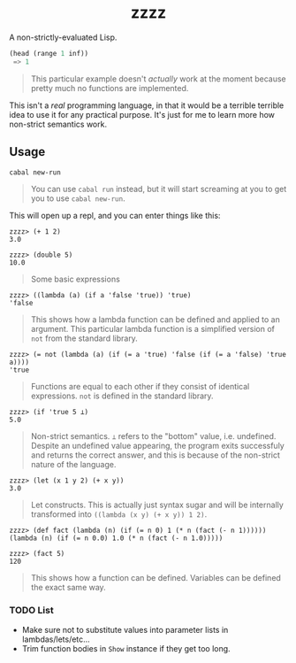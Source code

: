 <h1 align="center">zzzz</h1>

A non-strictly-evaluated Lisp.

```lisp
(head (range 1 inf))
 => 1
```

 > This particular example doesn't _actually_ work at the moment because pretty much no functions are implemented.

This isn't a _real_ programming language, in that it would be a terrible terrible idea to use it for any practical purpose. It's just for me to learn more how non-strict semantics work.

## Usage

```bash
cabal new-run
```

 > You can use `cabal run` instead, but it will start screaming at you to get you to use `cabal new-run`.

This will open up a repl, and you can enter things like this:

```
zzzz> (+ 1 2)
3.0

zzzz> (double 5)
10.0
```

 > Some basic expressions

```
zzzz> ((lambda (a) (if a 'false 'true)) 'true)
'false
```

 > This shows how a lambda function can be defined and applied to an argument. This particular lambda function is a simplified version of `not` from the standard library.

```
zzzz> (= not (lambda (a) (if (= a 'true) 'false (if (= a 'false) 'true a))))
'true
```

 > Functions are equal to each other if they consist of identical expressions. `not` is defined in the standard library.

```
zzzz> (if 'true 5 ⊥)
5.0
```

 > Non-strict semantics. `⊥` refers to the "bottom" value, i.e. undefined. Despite an undefined value appearing, the program exits successfuly and returns the correct answer, and this is because of the non-strict nature of the language.
 
```
zzzz> (let (x 1 y 2) (+ x y))
3.0
```

 > Let constructs. This is actually just syntax sugar and will be internally transformed into `((lambda (x y) (+ x y)) 1 2)`.

```
zzzz> (def fact (lambda (n) (if (= n 0) 1 (* n (fact (- n 1))))))
(lambda (n) (if (= n 0.0) 1.0 (* n (fact (- n 1.0)))))

zzzz> (fact 5)
120
```

 > This shows how a function can be defined. Variables can be defined the exact same way.

### TODO List

 - Make sure not to substitute values into parameter lists in lambdas/lets/etc...
 - Trim function bodies in `Show` instance if they get too long.
